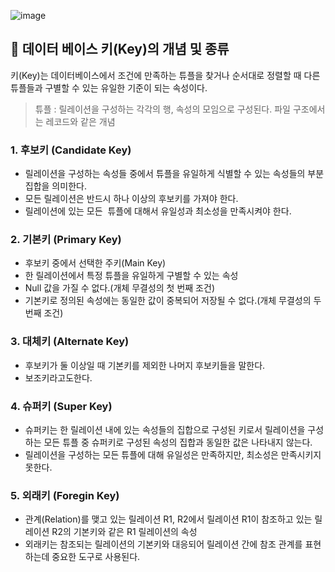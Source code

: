 
![image](https://user-images.githubusercontent.com/96826217/212539187-5b9f9a4a-6c19-4263-a9b8-741620634474.png)

## **🔎 데이터 베이스 키(Key)의 개념 및 종류**

키(Key)는 데이터베이스에서 조건에 만족하는 튜플을 찾거나 순서대로 정렬할 때 다른 튜플들과 구별할 수 있는 유일한 기준이 되는 속성이다.

> 튜플 : 릴레이션을 구성하는 각각의 행, 속성의 모임으로 구성된다. 파일 구조에서는 레코드와 같은 개념

### 1\. 후보키 (Candidate Key)

-   릴레이션을 구성하는 속성들 중에서 튜플을 유일하게 식별할 수 있는 속성들의 부분집합을 의미한다.
-   모든 릴레이션은 반드시 하나 이상의 후보키를 가져야 한다.
-   릴레이션에 있는 모든  튜플에 대해서 유일성과 최소성을 만족시켜야 한다.

### 2\. 기본키 (Primary Key)

-   후보키 중에서 선택한 주키(Main Key)
-   한 릴레이션에서 특정 튜플을 유일하게 구별할 수 있는 속성
-   Null 값을 가질 수 없다.(개체 무결성의 첫 번째 조건)
-   기본키로 정의된 속성에는 동일한 값이 중복되어 저장될 수 없다.(개체 무결성의 두 번째 조건)

### 3\. 대체키 (Alternate Key)

-   후보키가 둘 이상일 때 기본키를 제외한 나머지 후보키들을 말한다.
-   보조키라고도한다.

### 4\. 슈퍼키 (Super Key)

-   슈퍼키는 한 릴레이션 내에 있는 속성들의 집합으로 구성된 키로서 릴레이션을 구성하는 모든 튜플 중 슈퍼키로 구성된 속성의 집합과 동일한 값은 나타내지 않는다.
-   릴레이션을 구성하는 모든 튜플에 대해 유일성은 만족하지만, 최소성은 만족시키지 못한다.

### 5\. 외래키 (Foregin Key)

-   관계(Relation)를 맺고 있는 릴레이션 R1, R2에서 릴레이션 R1이 참조하고 있는 릴레이션 R2의 기본키와 같은 R1 릴레이션의 속성
-   외래키는 참조되는 릴레이션의 기본키와 대응되어 릴레이션 간에 참조 관계를 표현하는데 중요한 도구로 사용된다.
